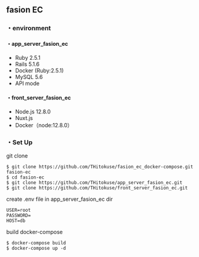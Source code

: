 ## fasion EC

### ・environment

#### ・app_server_fasion_ec

- Ruby 2.5.1
- Rails 5.1.6
- Docker (Ruby:2.5.1)
- MySQL 5.6
- API mode

#### ・front_server_fasion_ec

- Node.js 12.8.0
- Nuxt.js
- Docker（node:12.8.0）

### ・Set Up

git clone
```
$ git clone https://github.com/THitokuse/fasion_ec_docker-compose.git fasion-ec
$ cd fasion-ec
$ git clone https://github.com/THitokuse/app_server_fasion_ec.git
$ git clone https://github.com/THitokuse/front_server_fasion_ec.git
```

create .env file in app_server_fasion_ec dir
```.env
USER=root
PASSWORD=
HOST=db
```

build docker-compose
```
$ docker-compose build
$ docker-compose up -d
```